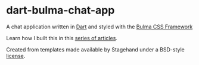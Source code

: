 # dart-bulma-chat-app

A chat application written in [Dart](https://dartlang.org) and styled with the [Bulma CSS Framework](https://bulma.io)

Learn how I built this in this [series of articles](https://dev.to/graphicbeacon/build-a-basic-chat-application-in-dart-2-part-1-4ekj).

Created from templates made available by Stagehand under a BSD-style
[license](https://github.com/dart-lang/stagehand/blob/master/LICENSE).
